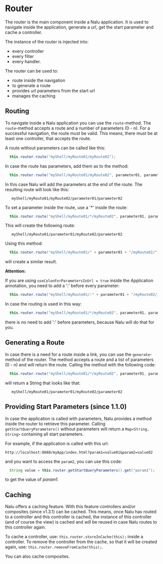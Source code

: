 
# Router
The router is the main component inside a Nalu application. It is used to navigate inside the application, generate a url, get the start parameter and cache a controller.

The instance of the router is injected into:

* every controller
* every filter
* every handler.

The router can be used to:

* route inside the navigation
* to generate a route
* provides url parameters from the start url
* manages the caching

## Routing
To navigate inside a Nalu application you can use the `route`-method. The `route`-method accepts a route and a number of parameters (0 - n). For a successful navigation, the route must be valid. This means, there must be at least one controller, that accepts the route.

A route without parameters can be called like this:

```java
  this.router.route("myShell/myRoute01/myRoute02");
```

In case the route has parameters, add them as to the method:

```java
  this.router.route("myShell/myRoute01/myRoute02", parameter01, parameter02);
```

In this case Nalu will add the parameters at the end of the route. The resulting route will look like this:

```
   myShell/myRoute01/myRoute02/parameter01/parameter02
 ```

To set a parameter inside the route, use a '\*' inside the route:

```java
  this.router.route("myShell/myRoute01/*/myRoute02", parameter01, parameter02);
```

This will create the following route:

```
   myShell/myRoute01/parameter01/myRoute02/parameter02
```

Using this method:

```java
  this.router.route("myShell/myRoute01/" + parameter01 + "/myRoute02/" + parameter02);
```

will create a similar result.

**Attention:**

If you are using `useColonForParametersInUrl = true` inside the Application annotation, you need to add a ':' before every parameter:

```java
  this.router.route("myShell/myRoute01/:" + parameter01 + "/myRoute02/:" + parameter02);
```

In case the routing is used in this way:

```java
  this.router.route("myShell/myRoute01/*/myRoute02", parameter01, parameter02);
```

there is no need to add ':' before parameters, because Nalu will do that for you.

## Generating a Route
In case there is a need for a route inside a link, you can use the `generate`-method of the router. The method accepts a route and a list of parameters (0 - n) and will return the route. Calling the method with the following code:

```java
  this.router.route("myShell/myRoute01/*/myRoute02", parameter01, parameter02);
```

will return a String that looks like that:

```
   myShell/myRoute01/parameter01/myRoute02/parameter02
```

## Providing Start Parameters (since 1.1.0)
In case the application is called with parameters, Nalu provides a method inside the router to retrieve this parameter. Calling `getStartQueryParameters()` without parameters will return a `Map<String, String>` containing all start parameters.

For example, if the application is called with this url:

`http://localhost:8080/myApp/index.html?param1=value01&param2=value02`

and you want to access the `param2`, you can use this code:

```java
  String value = this.router.getStartQueryParameters().get("param1");
```

to get the value of *param1*.

## Caching
Nalu offers a caching feature. With this feature controllers and/or composites (since v1.3.1) can be cached. This means, once Nalu has routed to a controller and this controller is cached, the instance of this controller (and of course the view) is cached and will be reused in case Nalu routes to this controller again.

To cache a controller, use: `this.router.storeInCache(this);` inside a controller. To remove the controller from the cache, so that it will be created again, use: `this.router.removeFromCache(this);`.

You can also cache composites.